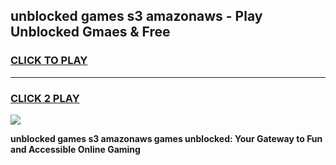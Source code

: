
## unblocked games s3 amazonaws - Play Unblocked Gmaes & Free
<h3>
<a href="https://news.freeplayer.one?title=unblocked_games_s3_amazonaws&ref=16F">CLICK TO PLAY</a></h3>
<hr>

<h3>
<a href="https://news.freeplayer.one?title=unblocked_games_s3_amazonaws&ref=16F">CLICK 2 PLAY</a>
  
</h3>

<a href="https://news.freeplayer.one?title=unblocked_games_s3_amazonaws&ref=16F/"><img src="https://clearcache.store/games.png"></a>


**unblocked games s3 amazonaws games unblocked: Your Gateway to Fun and Accessible Online Gaming**
